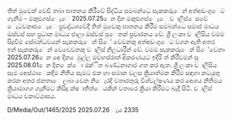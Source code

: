 තිත් මුවෙක් වෙඩි තබා ඝාතනය කිරීවේ සිද්ධිය සමබන්ධෙ සැකකරුෙන් අත්අඩංගුෙට ගැනීම - මකුළුගස්ෙැෙ 2025.07.25 ෙන දින මකුළුගස්ෙැෙ ව ාලිස් ෙසවේ ෙැටවකාළුෙැෙ ප්‍රවද්ධශවේදී තිත් මුවෙකු ඝාතනය කිරීම සමබන්ධෙ සමාජ මාධය ඔස්වස් සහ ප්‍රධාන මාධය ජාලා ඔස්වස් පුෙතක් ප්‍රචාරනය වේ. ශ්‍රී ලංකා ව ාලිසිය වමම සිදුවීම සේබන්ධවයන් සැකකරුෙන් සිේ වෙවනකු අත්අඩංගුෙට වගන ඇති අතර ඉන් සැකකරුෙන් වෙවෙවනකු ව ාලිස් නිලධාරීන් වේ. වමම සැකකරුෙන් සිේවෙනා 2025.07.26 ෙන අෙ දින ෙඹුල්ල මවහස්රාත් අිකරණයට ඉදිරි ත් කිරීවමන් සු 2025.08.01 ෙන දින ෙක්ො රක්ිත බණ්ධනාගාර ගත කර ඇත. ශ්‍රී ලංකා ව ාලිසිය සෑම අෙස්ථාෙකදීම නීතිය සැමට එක හා සමාන වලස ක්‍රියාත්මක කිරීම සඳහා කටයුතු කරන අතර ජනතාෙ ලබා වෙන නිෙැරදි වතාරතුරු විශ්වල්ෂණය කර අෙශය නීතිමය ක්‍රියාමාගග ගැනීමට කිසිදු ක්ෂ ාතීත්ෙයකින් වතාරෙ ක්‍රියා කිරීමට බැදී සිටී. ව ාලිස් මාධය වකාට්ඨාසය.

D/Media/Out/1465/2025 2025.07.26 ැය 2335